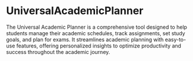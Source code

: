 # UniversalAcademicPlanner
The Universal Academic Planner is a comprehensive tool designed to help students manage their academic schedules, track assignments, set study goals, and plan for exams. It streamlines academic planning with easy-to-use features, offering personalized insights to optimize productivity and success throughout the academic journey.
